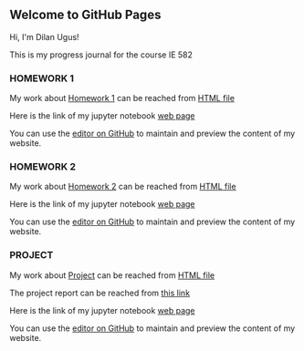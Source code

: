## Welcome to GitHub Pages

Hi, I'm Dilan Ugus!

This is my progress journal for the course IE 582 

### HOMEWORK 1 

My work about  [Homework 1](https://github.com/BU-IE-582/fall-23-ugusdilan/tree/main/HW1) can be reached from [HTML file](HW1/Hw1.html)

Here is the link of my jupyter notebook [web page](https://github.com/BU-IE-582/fall-23-ugusdilan/blob/main/HW1/Hw1.ipynb)

You can use the [editor on GitHub](https://github.com/BU-IE-582/fall-23-ugusdilan/edit/main/index.md) to maintain and preview the content of my website.

### HOMEWORK 2 

My work about  [Homework 2](https://github.com/BU-IE-582/fall-23-ugusdilan/tree/main/HW2) can be reached from [HTML file](HW2/IE582-HW2-v2.html)

Here is the link of my jupyter notebook [web page](https://github.com/BU-IE-582/fall-23-ugusdilan/blob/main/HW2/IE582-HW2-v2.ipynb)

You can use the [editor on GitHub](https://github.com/BU-IE-582/fall-23-ugusdilan/edit/main/index.md) to maintain and preview the content of my website.

### PROJECT 

My work about  [Project](https://github.com/BU-IE-582/fall-23-ugusdilan/tree/main/PROJECT) can be reached from [HTML file](PROJECT/main.html)

The project report can be reached from [this link](PROJECT/Project%20Report.pdf)

Here is the link of my jupyter notebook [web page](https://github.com/BU-IE-582/fall-23-ugusdilan/blob/main/PROJECT/main.ipynb)

You can use the [editor on GitHub](https://github.com/BU-IE-582/fall-23-ugusdilan/edit/main/index.md) to maintain and preview the content of my website.
